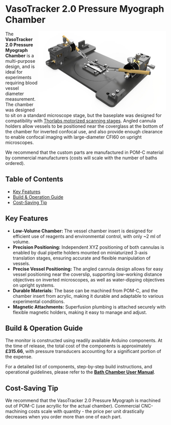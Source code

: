 # VasoTracker 2.0 Pressure Myograph Chamber

<img src="https://github.com/VasoTracker/VasoTracker-2/blob/main/myograph%20bath%202.0/Images/Vasotracker%202%20Myograph.jpg" width="400" align="right">

The **VasoTracker 2.0 Pressure Myograph Chamber** is a multi-purpose design, and is ideal for experiments requiring blood vessel diameter measurement. The chamber was designed to sit on a standard microscope stage, but the baseplate was designed for compatibility with [Thorlabs motorized scanning stages](https://www.thorlabs.com/newgrouppage9.cfm?objectgroup_id=5360). Angled cannula holders allow vessels to be positioned near the coverglass at the bottom of the chamber for inverted confocal use, and also provide enough clearance to enable confocal imaging with large-diameter CFI60 on upright microscopes. 

We recommend that the custom parts are manufactured in POM-C material by commercial manufacturers (costs will scale with the number of baths ordered). 

## Table of Contents
- [Key Features](#key-Features)
- [Build & Operation Guide](#build--operation-guide)
- [Cost-Saving Tip](#cost-saving-tip)

## Key Features

- **Low-Volume Chamber:** The vessel chamber insert is designed for efficient use of reagents and environmental control, with only ~2 ml of volume.
- **Precision Positioning:** Independent XYZ positioning of both cannulas is enabled by dual pipette holders mounted on miniaturized 3-axis translation stages, ensuring accurate and flexible manipulation of vessels.
- **Precise Vessel Positioning:** The angled cannula design allows for easy vessel positioning near the coverslip, supporting low-working distance objectives on inverted microscopes, as well as water-dipping objectives on upright systems.
- **Durable Materials:** The base can be machined from POM-C, and the chamber insert from acrylic, making it durable and adaptable to various experimental conditions.
- **Magnetic Attachments:** Superfusion plumbing is attached securely with flexible magnetic holders, making it easy to manage and adjust.

## Build & Operation Guide

The monitor is constructed using readily available Arduino components. At the time of release, the total cost of the components is approximately **£315.66**, with pressure transducers accounting for a significant portion of the expense.

For a detailed list of components, step-by-step build instructions, and operational guidelines, please refer to the [**Bath Chamber User Manual**](https://github.com/VasoTracker/VasoTracker-2/blob/main/myograph%20bath%202.0/VasoTracker%202%20Bath%20Chamber%20Manual.pdf).

## Cost-Saving Tip

We recommend that the VasoTracker 2.0 Pressure Myograph  is machined out of POM-C (use acryllic for the actual chamber). Commercial CNC-machining costs scale with quantity - the price per unit drastically decreases when you order more than one of each part.